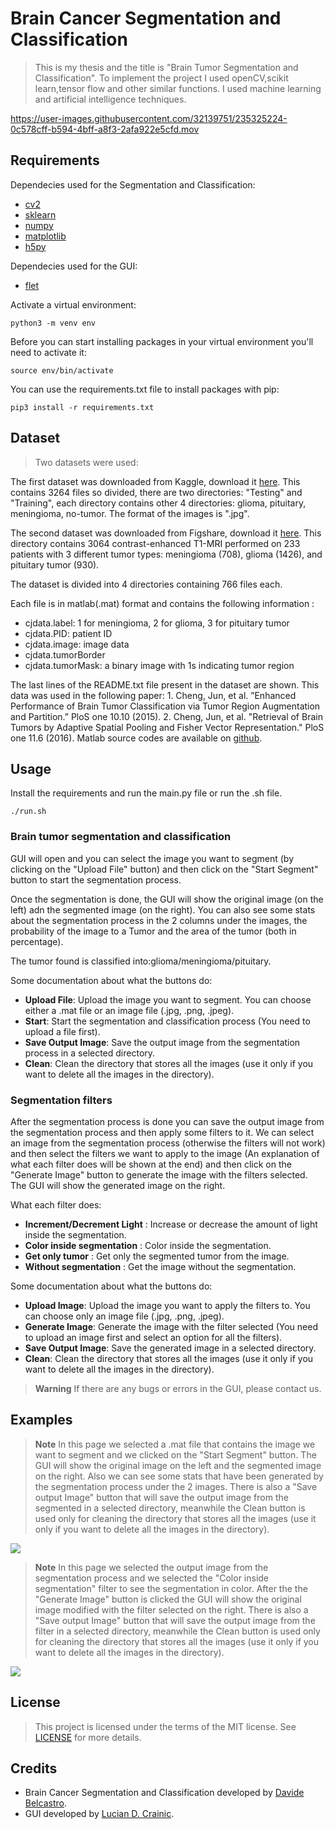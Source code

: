 # Brain Cancer Segmentation and Classification
> This is my thesis and the title is "Brain Tumor Segmentation and Classification".
To implement the project I used openCV,scikit learn,tensor flow and other similar functions.
I used machine learning and artificial intelligence techniques.

https://user-images.githubusercontent.com/32139751/235325224-0c578cff-b594-4bff-a8f3-2afa922e5cfd.mov

## Requirements 
Dependecies used for the Segmentation and Classification:
- [cv2](https://pypi.org/project/opencv-python/)
- [sklearn](https://pypi.org/project/scikit-learn/)
- [numpy](https://pypi.org/project/numpy/)
- [matplotlib](https://pypi.org/project/matplotlib/)
- [h5py](https://pypi.org/project/h5py/)

Dependecies used for the GUI:
- [flet](https://pypi.org/project/flet/)

Activate a virtual environment:
```
python3 -m venv env
``` 

Before you can start installing packages in your virtual environment you'll need to activate it:
``` 
source env/bin/activate
``` 

You can use the requirements.txt file to install packages with pip:
``` 
pip3 install -r requirements.txt
```

## Dataset
>Two datasets were used:


The first dataset was downloaded from Kaggle, download it [here](https://www.kaggle.com/datasets/sartajbhuvaji/brain-tumor-classification-mri).
This contains 3264 files so divided, there are two directories: "Testing" and "Training", each directory contains other 4 directories: glioma, pituitary, meningioma, no-tumor.
The format of the images is ".jpg".


The second dataset was downloaded from Figshare, download it [here](https://figshare.com/articles/dataset/brain_tumor_dataset/1512427).
This directory contains 3064 contrast-enhanced T1-MRI performed on 233 patients with 3 different tumor types: meningioma (708), glioma (1426), and pituitary tumor (930).

The dataset is divided into 4 directories containing 766 files each.

Each file is in matlab(.mat) format and contains the following information :
- cjdata.label: 1 for meningioma, 2 for glioma, 3 for pituitary tumor
- cjdata.PID: patient ID
- cjdata.image: image data
- cjdata.tumorBorder
- cjdata.tumorMask: a binary image with 1s indicating tumor region

The last lines of the README.txt file present in the dataset are shown.
This data was used in the following paper: 1. Cheng, Jun, et al. ”Enhanced Performance of Brain Tumor Classification via Tumor Region Augmentation and Partition.” PloS one 10.10 (2015). 2. Cheng, Jun, et al. "Retrieval of Brain Tumors by Adaptive Spatial Pooling and Fisher Vector Representation." PloS one 11.6 (2016). Matlab source codes are available on [github](https://github.com/chengjun583/brainTumorRetrieval).
## Usage
Install the requirements and run the main.py file or run the .sh file.
```
./run.sh
``` 
### Brain tumor segmentation and classification
GUI will open and you can select the image you want to segment (by clicking on the "Upload File" button) and then click on the "Start Segment" button to start the segmentation process. 

Once the segmentation is done, the GUI will show the original image (on the left) adn the segmented image (on the right). You can also see some stats about the segmentation process in the 2 columns under the images, the probability of the image to a Tumor and the area of the tumor (both in percentage).

The tumor found is classified into:glioma/meningioma/pituitary.

Some documentation about what the buttons do:
- **Upload File**: Upload the image you want to segment. You can choose either a .mat file or an image file (.jpg, .png, .jpeg).
- **Start**: Start the segmentation and classification process (You need to upload a file first).
- **Save Output Image**: Save the output image from the segmentation process in a selected directory.
- **Clean**: Clean the directory that stores all the images (use it only if you want to delete all the images in the directory).

### Segmentation filters
After the segmentation process is done you can save the output image from the segmentation process and then apply some filters to it. We can select an image from the segmentation process (otherwise the filters will not work) and then select the filters we want to apply to the image (An explanation of what each filter does will be shown at the end) and then click on the "Generate Image" button to generate the image with the filters selected. The GUI will show the generated image on the right.

What each filter does:
- **Increment/Decrement Light** : Increase or decrease the amount of light inside the segmentation.
- **Color inside segmentation** : Color inside the segmentation.
- **Get only tumor** : Get only the segmented tumor from the image.
- **Without segmentation** : Get the image without the segmentation.

Some documentation about what the buttons do:
- **Upload Image**: Upload the image you want to apply the filters to. You can choose only an image file (.jpg, .png, .jpeg).
- **Generate Image**: Generate the image with the filter selected (You need to upload an image first and select an option for all the filters).
- **Save Output Image**: Save the generated image in a selected directory.
- **Clean**: Clean the directory that stores all the images (use it only if you want to delete all the images in the directory).

> **Warning**
> If there are any bugs or errors in the GUI, please contact us.

## Examples
> **Note**
> In this page we selected a .mat file that contains the image we want to segment and we clicked on the "Start Segment" button. The GUI will show the original image on the left and the segmented image on the right. Also we can see some stats that have been generated by the segmentation process under the 2 images. There is also a "Save output Image" button that will save the output image from the segmented in a selected directory, meanwhile the Clean button is used only for cleaning the directory that stores all the images (use it only if you want to delete all the images in the directory).

<img src="https://i.ibb.co/4KG1w0K/Screenshot-2023-04-29-at-20-53-23.png">

> **Note**
> In this page we selected the output image from the segmentation process and we selected the "Color inside segmentation" filter to see the segmentation in color. After the the "Generate Image" button is clicked the GUI will show the original image modified with the filter selected on the right. There is also a "Save output Image" button that will save the output image from the filter in a selected directory, meanwhile the Clean button is used only for cleaning the directory that stores all the images (use it only if you want to delete all the images in the directory).

<img src="https://i.ibb.co/PYM7ZLL/Screenshot-2023-04-29-at-20-54-20.png">

## License
> This project is licensed under the terms of the MIT license. See [LICENSE](LICENSE) for more details.

## Credits
- Brain Cancer Segmentation and Classification developed by [Davide Belcastro](https://github.com/davidebelcastro-sig).
- GUI developed by [Lucian D. Crainic](https://github.com/LucianCrainic).
